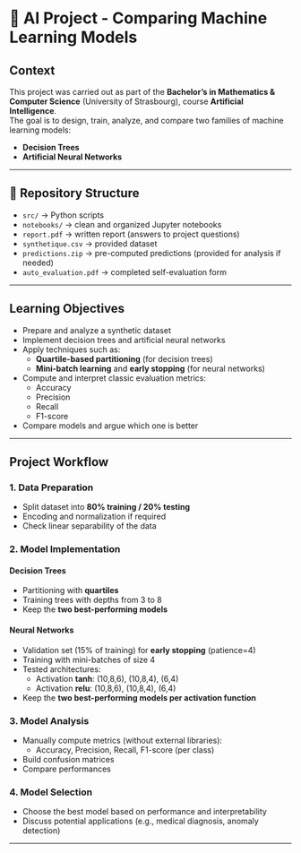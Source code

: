 # 🧠 AI Project - Comparing Machine Learning Models

##  Context
This project was carried out as part of the **Bachelor’s in Mathematics & Computer Science** (University of Strasbourg), course **Artificial Intelligence**.  
The goal is to design, train, analyze, and compare two families of machine learning models:  
- **Decision Trees**  
- **Artificial Neural Networks**

---

## 📂 Repository Structure
- `src/` → Python scripts  
- `notebooks/` → clean and organized Jupyter notebooks  
- `report.pdf` → written report (answers to project questions)  
- `synthetique.csv` → provided dataset  
- `predictions.zip` → pre-computed predictions (provided for analysis if needed)  
- `auto_evaluation.pdf` → completed self-evaluation form  

---

##  Learning Objectives
- Prepare and analyze a synthetic dataset  
- Implement decision trees and artificial neural networks  
- Apply techniques such as:  
  - **Quartile-based partitioning** (for decision trees)  
  - **Mini-batch learning** and **early stopping** (for neural networks)  
- Compute and interpret classic evaluation metrics:  
  - Accuracy  
  - Precision  
  - Recall  
  - F1-score  
- Compare models and argue which one is better  

---

##  Project Workflow
### 1. Data Preparation
- Split dataset into **80% training / 20% testing**  
- Encoding and normalization if required  
- Check linear separability of the data  

### 2. Model Implementation
####  Decision Trees
- Partitioning with **quartiles**  
- Training trees with depths from 3 to 8  
- Keep the **two best-performing models**

####  Neural Networks
- Validation set (15% of training) for **early stopping** (patience=4)  
- Training with mini-batches of size 4  
- Tested architectures:  
  - Activation **tanh**: (10,8,6), (10,8,4), (6,4)  
  - Activation **relu**: (10,8,6), (10,8,4), (6,4)  
- Keep the **two best-performing models per activation function**
### 3. Model Analysis
- Manually compute metrics (without external libraries):  
  - Accuracy, Precision, Recall, F1-score (per class)  
- Build confusion matrices  
- Compare performances  

### 4. Model Selection
- Choose the best model based on performance and interpretability  
- Discuss potential applications (e.g., medical diagnosis, anomaly detection)  

---
